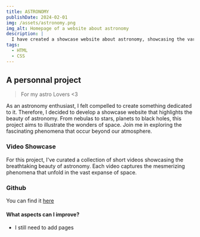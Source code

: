 ```yaml
---
title: ASTRONOMY
publishDate: 2024-02-01
img: /assets/astronomy.png
img_alt: Homepage of a website about astronomy
description: |
  I have created a showcase website about astronomy, showcasing the various phenomena that can occur in space.
tags:
  - HTML
  - CSS
---
```


## A personnal project

> For my astro Lovers <3

As an astronomy enthusiast, I felt compelled to create something dedicated to it. Therefore, I decided to develop a showcase website that highlights the beauty of astronomy. From nebulas to stars, planets to black holes, this project aims to illustrate the wonders of space. Join me in exploring the fascinating phenomena that occur beyond our atmosphere.


### Video Showcase

For this project, I've curated a collection of short videos showcasing the breathtaking beauty of astronomy. Each video captures the mesmerizing phenomena that unfold in the vast expanse of space.

### Github

You can find it <a href="https://github.com/xavmllt/astronomy_project" target="_blank">here</a>

#### What aspects can I improve?

-  I still need to add pages
